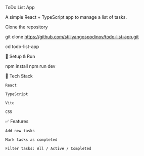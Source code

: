 ToDo List App

A simple React + TypeScript app to manage a list of tasks.

  Clone the repository

git clone https://github.com/stiliyangospodinov/todo-list-app.git

cd todo-list-app

🚀 Setup & Run

npm install
npm run dev

🔧 Tech Stack

    React

    TypeScript

    Vite

    CSS

✅ Features

    Add new tasks

    Mark tasks as completed

    Filter tasks: All / Active / Completed